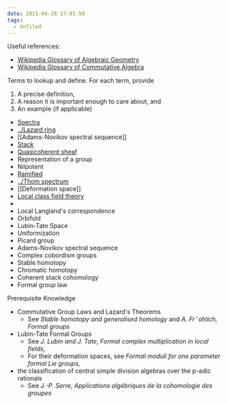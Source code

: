 ```yaml
---
date: 2021-04-28 17:01:50
tags: 
  - Unfiled
---
```


Useful references: 

- [Wikipedia Glossary of Algebraic Geometry](https://en.wikipedia.org/wiki/Glossary_of_algebraic_geometry)
- [Wikipedia Glossary of Commutative Algebra](https://en.wikipedia.org/wiki/Glossary_of_commutative_algebra)

Terms to lookup and define. For each term, provide
1) A precise definition,
2) A reason it is important enough to care about, and
3) An example (if applicable)

- [Spectra](../Spectra.md)
- [../Lazard ring](../Lazard%20ring.md)
- [[Adams-Novikov spectral sequence]]
- [Stack](stack.md)
- [Quasicoherent sheaf](Quasicoherent%20sheaf)
- Representation of a group
- Nilpotent
- [Ramified](ramified%20primes.md)
- [../Thom spectrum](../Thom%20spectrum.md)
- [[Deformation space]]
- [Local class field theory](Local%20class%20field%20theory)
- 
- Local Langland's correspondence
- Orbifold
- Lubin-Tate Space
- Uniformization
- Picard group
- Adams-Novikov spectral sequence
- Complex cobordism groups
- Stable homotopy
- Chromatic homotopy
- Coherent stack cohomology
- Formal group law

Prerequisite Knowledge
- Commutative Group Laws and Lazard's Theorems
  - See *Stable homotopy and generalised homology* and *A. Fr¨ohlich, Formal groups*
- Lubin-Tate Formal Groups
  - See *J. Lubin and J. Tate, Formal complex multiplication in local fields,*
  - For their deformation spaces, see *Formal moduli for one parameter formal Lie groups,*
- the classification of central simple division algebras over the p-adic rationals
  - See *J.-P. Serre, Applications algébriques de la cohomologie des groupes*

